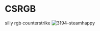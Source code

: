 # CSRGB
silly rgb counterstrike
![3194-steamhappy](https://github.com/Maeeeel/csrbg/assets/118397237/9ff4154a-ee50-475d-a7c3-83f75073fcfe)
